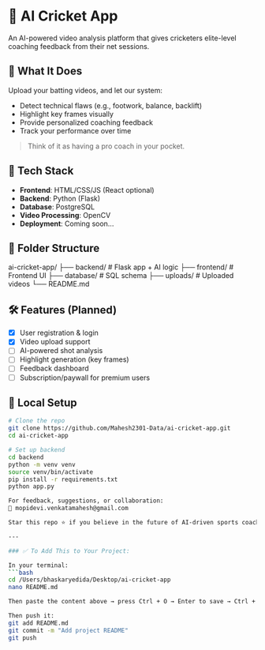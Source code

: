 # 🏏 AI Cricket App

An AI-powered video analysis platform that gives cricketers elite-level coaching feedback from their net sessions.

## 🚀 What It Does

Upload your batting videos, and let our system:
- Detect technical flaws (e.g., footwork, balance, backlift)
- Highlight key frames visually
- Provide personalized coaching feedback
- Track your performance over time

> Think of it as having a pro coach in your pocket.

## 🧱 Tech Stack

- **Frontend**: HTML/CSS/JS (React optional)
- **Backend**: Python (Flask)
- **Database**: PostgreSQL
- **Video Processing**: OpenCV
- **Deployment**: Coming soon...

## 📂 Folder Structure

ai-cricket-app/
├── backend/ # Flask app + AI logic
├── frontend/ # Frontend UI
├── database/ # SQL schema
├── uploads/ # Uploaded videos
└── README.md


## 🛠️ Features (Planned)

- [x] User registration & login
- [x] Video upload support
- [ ] AI-powered shot analysis
- [ ] Highlight generation (key frames)
- [ ] Feedback dashboard
- [ ] Subscription/paywall for premium users

## 🧪 Local Setup

```bash
# Clone the repo
git clone https://github.com/Mahesh2301-Data/ai-cricket-app.git
cd ai-cricket-app

# Set up backend
cd backend
python -m venv venv
source venv/bin/activate
pip install -r requirements.txt
python app.py

For feedback, suggestions, or collaboration:
📧 mopidevi.venkatamahesh@gmail.com

Star this repo ⭐ if you believe in the future of AI-driven sports coaching!

---

### ✅ To Add This to Your Project:

In your terminal:
```bash
cd /Users/bhaskaryedida/Desktop/ai-cricket-app
nano README.md

Then paste the content above → press Ctrl + O → Enter to save → Ctrl + X to exit.

Then push it:
git add README.md
git commit -m "Add project README"
git push


